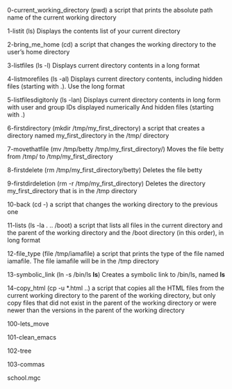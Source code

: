 0-current_working_directory (pwd) a script that prints the absolute path name of the current working directory

1-listit (ls) Displays the contents list of your current directory

2-bring_me_home (cd) a script that changes the working directory to the user’s home directory

3-listfiles (ls -l) Displays current directory contents in a long format

4-listmorefiles (ls -al) Displays current directory contents, including hidden files (starting with .). Use the long format

5-listfilesdigitonly (ls -lan) Displays current directory contents in long form with user and group IDs displayed numerically And hidden files (starting with .)

6-firstdirectory (mkdir /tmp/my_first_directory) a script that creates a directory named my_first_directory in the /tmp/ directory

7-movethatfile (mv /tmp/betty /tmp/my_first_directory/) Moves the file betty from /tmp/ to /tmp/my_first_directory

8-firstdelete (rm /tmp/my_first_directory/betty) Deletes the file betty

9-firstdirdeletion (rm -r /tmp/my_first_directory) Deletes the directory my_first_directory that is in the /tmp directory

10-back (cd -) a script that changes the working directory to the previous one

11-lists (ls -la . .. /boot) a script that lists all files in the current directory and the parent of the working directory and the /boot directory (in this order), in long format

12-file_type (file /tmp/iamafile) a script that prints the type of the file named iamafile. The file iamafile will be in the /tmp directory

13-symbolic_link (ln -s /bin/ls __ls__) Creates a symbolic link to /bin/ls, named __ls__

14-copy_html (cp -u *.html ..)  a script that copies all the HTML files from the current working directory to the parent of the working directory, but only copy files that did not exist in the parent of the working directory or were newer than the versions in the parent of the working directory

100-lets_move

101-clean_emacs

102-tree

103-commas

school.mgc
